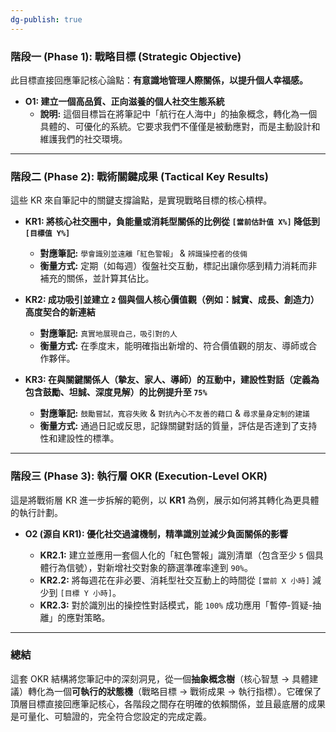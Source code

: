 ```yaml
---
dg-publish: true
---
```


### **階段一 (Phase 1): 戰略目標 (Strategic Objective)**

此目標直接回應筆記核心論點：**有意識地管理人際關係，以提升個人幸福感。**

*   **O1: 建立一個高品質、正向滋養的個人社交生態系統**
    *   **說明:** 這個目標旨在將筆記中「航行在人海中」的抽象概念，轉化為一個具體的、可優化的系統。它要求我們不僅僅是被動應對，而是主動設計和維護我們的社交環境。

---

### **階段二 (Phase 2): 戰術關鍵成果 (Tactical Key Results)**

這些 KR 來自筆記中的關鍵支撐論點，是實現戰略目標的核心槓桿。

*   **KR1: 將核心社交圈中，負能量或消耗型關係的比例從 `[當前估計值 X%]` 降低到 `[目標值 Y%]`**
    *   **對應筆記:** `學會識別並遠離「紅色警報」` & `辨識操控者的伎倆`
    *   **衡量方式:** 定期（如每週）復盤社交互動，標記出讓你感到精力消耗而非補充的關係，並計算其佔比。

*   **KR2: 成功吸引並建立 `2` 個與個人核心價值觀（例如：誠實、成長、創造力）高度契合的新連結**
    *   **對應筆記:** `真實地展現自己，吸引對的人`
    *   **衡量方式:** 在季度末，能明確指出新增的、符合價值觀的朋友、導師或合作夥伴。

*   **KR3: 在與關鍵關係人（摯友、家人、導師）的互動中，建設性對話（定義為包含鼓勵、坦誠、深度見解）的比例提升至 `75%`**
    *   **對應筆記:** `鼓勵嘗試，寬容失敗` & `對抗內心不友善的藉口` & `尋求量身定制的建議`
    *   **衡量方式:** 通過日記或反思，記錄關鍵對話的質量，評估是否達到了支持性和建設性的標準。

---

### **階段三 (Phase 3): 執行層 OKR (Execution-Level OKR)**

這是將戰術層 KR 進一步拆解的範例，以 **KR1** 為例，展示如何將其轉化為更具體的執行計劃。

*   **O2 (源自 KR1): 優化社交過濾機制，精準識別並減少負面關係的影響**

    *   **KR2.1:** 建立並應用一套個人化的「紅色警報」識別清單（包含至少 `5` 個具體行為信號），對新增社交對象的篩選準確率達到 `90%`。
    *   **KR2.2:** 將每週花在非必要、消耗型社交互動上的時間從 `[當前 X 小時]` 減少到 `[目標 Y 小時]`。
    *   **KR2.3:** 對於識別出的操控性對話模式，能 `100%` 成功應用「暫停-質疑-抽離」的應對策略。

---

### **總結**

這套 OKR 結構將您筆記中的深刻洞見，從一個**抽象概念樹**（核心智慧 -> 具體建議）轉化為一個**可執行的狀態機**（戰略目標 -> 戰術成果 -> 執行指標）。它確保了頂層目標直接回應筆記核心，各階段之間存在明確的依賴關係，並且最底層的成果是可量化、可驗證的，完全符合您設定的完成定義。